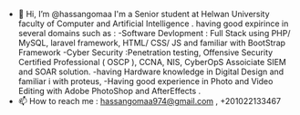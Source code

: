 - 👋 Hi, I’m @hassangomaa
I'm a Senior student at Helwan University faculty of Computer and Artificial Intelligence .
having good expirince in several domains such as :
-Software Devlopment : Full Stack using PHP/ MySQL, laravel framework, HTML/ CSS/ JS and familiar with BootStrap Framework
-Cyber Security :Penetration testing, Offensive Security Certified Professional ( OSCP ), CCNA, NIS,
 CyberOpS Assoiciate SIEM and SOAR solution.
 -having Hardware knowledge in Digital Design and familiar i with proteus,
 -Having good experience in Photo and Video Editing with Adobe PhotoShop and AfterEffects .
- 📫 How to reach me : hassangomaa974@gmail.com , +201022133467
 
